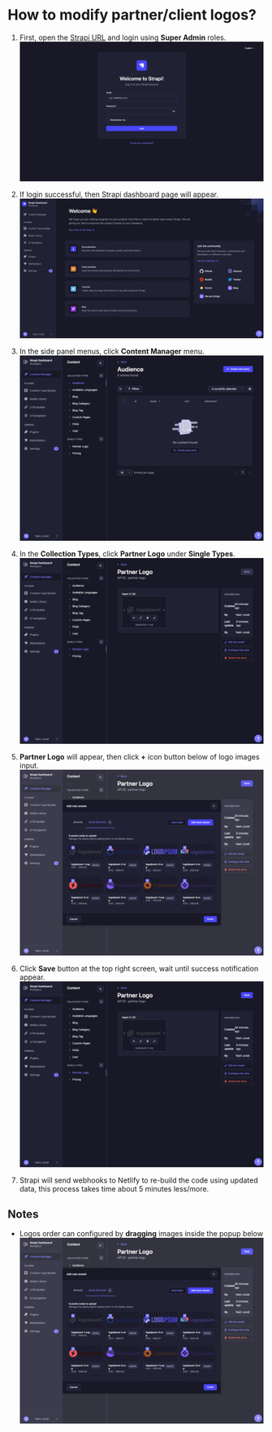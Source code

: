# How to modify partner/client logos?

1. First, open the [Strapi URL](https://sea-turtle-app-33ffu.ondigitalocean.app/admin) and login using **Super Admin** roles.
   ![Strapi login page](assets/q1-1.png)

2. If login successful, then Strapi dashboard page will appear.
   ![Strapi dashboard](assets/q1-2.png)

3. In the side panel menus, click **Content Manager** menu.
   ![UI Navigation](assets/q4-3.png)

4. In the **Collection Types**, click **Partner Logo** under **Single Types**.
   ![Custom pages](assets/q4-4.png)

5. **Partner Logo** will appear, then click **+** icon button below of logo images input.
   ![Custom pages, new entry](assets/q4-5.png)

6. Click **Save** button at the top right screen, wait until success notification appear.
   ![Save partner logo](assets/q4-6.png)

7. Strapi will send webhooks to Netlify to re-build the code using updated data, this process takes time about 5 minutes less/more.

## Notes

- Logos order can configured by **dragging** images inside the popup below
  ![Logos order](assets/q4-5.png)
